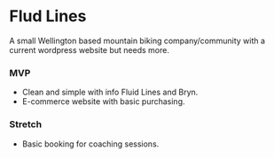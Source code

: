 # Flud Lines
A small Wellington based mountain biking company/community with a current wordpress website but needs more.

### MVP
  * Clean and simple with info Fluid Lines and Bryn.
  * E-commerce website with basic purchasing. 

### Stretch
  * Basic booking for coaching sessions.

